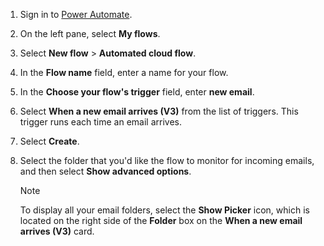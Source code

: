 1. Sign in to [Power Automate](https://make.powerautomate.com).

1. On the left pane, select **My flows**.

1. Select **New flow** > **Automated cloud flow**.

1. In the **Flow name** field, enter a name for your flow.

1. In the **Choose your flow's trigger** field, enter **new email**.

1. Select **When a new email arrives (V3)** from the list of triggers. This trigger runs each time an email arrives.

1. Select **Create**.

1. Select the folder that you'd like the flow to monitor for incoming emails, and then select **Show advanced options**.

     >[!NOTE]
     > To display all your email folders, select the **Show Picker** icon, which is located on the right side of the **Folder** box on the **When a new email arrives (V3)** card.

